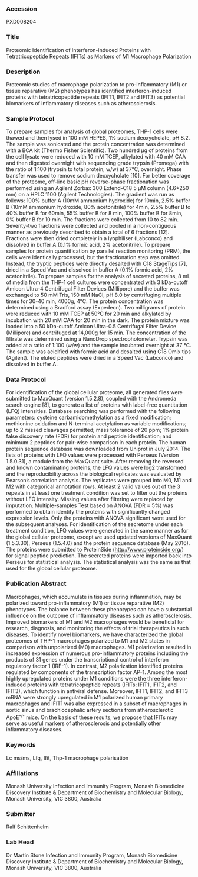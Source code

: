 ### Accession
PXD008204

### Title
Proteomic Identification of Interferon-induced Proteins with Tetratricopeptide Repeats (IFITs) as Markers of M1 Macrophage Polarization

### Description
Proteomic studies of macrophage polarization to pro-inflammatory (M1) or tissue reparative (M2) phenotypes has identified interferon-induced proteins with tetratricopeptide repeats (IFIT1, IFIT2 and IFIT3) as potential biomarkers of inflammatory diseases such as atherosclerosis.

### Sample Protocol
To prepare samples for analysis of global proteomes, THP-1 cells were thawed and then lysed in 100 mM HEPES, 1% sodium deoxycholate, pH 8.2. The sample was sonicated and the protein concentration was determined with a BCA kit (Thermo Fisher Scientific). Two hundred µg of proteins from the cell lysate were reduced with 10 mM TCEP, alkylated with 40 mM CAA and then digested overnight with sequencing grade trypsin (Promega) with the ratio of 1:100 (trypsin to total protein, w/w) at 37°C, overnight. Phase transfer was used to remove sodium deoxycholate [10]. For better coverage of the proteome, off-line basic pH reverse-phase fractionation was performed using an Agilent Zorbax 300 Extend-C18 5 µM column (4.6*250 mm) on a HPLC 1100 (Agilent Technologies). The gradient was run as follows: 100% buffer A (10mM ammonium hydroxide) for 10min, 2.5% buffer B (10mM ammonium hydroxide, 80% acetonitrile) for 4min, 2.5% buffer B to 40% buffer B for 60min, 55% buffer B for 8 min, 100% buffer B for 8min, 0% buffer B for 10 min. The fractions were collected from 10 to 82 min. Seventy-two fractions were collected and pooled in a non-contiguous manner as previously described to obtain a total of 6 fractions [12]. Fractions were then dried completely in a lyophiliser (Labconco) and dissolved in buffer A (0.1% formic acid, 2% acetonitrile).  To prepare samples for protein quantification by parallel reaction monitoring (PRM), the cells were identically processed, but the fractionation step was omitted. Instead, the tryptic peptides were directly desalted with C18 StageTips [7], dried in a Speed Vac and dissolved in buffer A (0.1% formic acid, 2% acetonitrile). To prepare samples for the analysis of secreted proteins, 8 mL of media from the THP-1 cell cultures were concentrated with 3 kDa-cutoff Amicon Ultra-4 Centrifugal Filter Devices (Millipore) and the buffer was exchanged to 50 mM Tris, 150 mM NaCl, pH 8.0 by centrifuging multiple times for 30-40 min, 4000g, 4°C. The protein concentration was determined using a Bradford assay (Expedeon). Two milligrams of protein were reduced with 10 mM TCEP at 50°C for 20 min and alkylated by incubation with 20 mM CAA for 20 min in the dark. The protein mixture was loaded into a 50 kDa-cutoff Amicon Ultra-0.5 Centrifugal Filter Device (Millipore) and centrifuged at 14,000g for 15 min. The concentration of the filtrate was determined using a NanoDrop spectrophotometer. Trypsin was added at a ratio of 1:100 (w/w) and the sample incubated overnight at 37 °C. The sample was acidified with formic acid and desalted using C18 Omix tips (Agilent). The eluted peptides were dried in a Speed Vac (Labconco) and dissolved in buffer A.

### Data Protocol
For identification of the global cellular proteome, all generated files were submitted to MaxQuant (version 1.5.2.8), coupled with the Andromeda search engine [8], to generate a list of proteins with label-free quantitation (LFQ) intensities. Database searching was performed with the following parameters: cysteine carbamidomethylation as a fixed modification; methionine oxidation and N-terminal acetylation as variable modifications; up to 2 missed cleavages permitted; mass tolerance of 20 ppm; 1% protein false discovery rate (FDR) for protein and peptide identification; and minimum 2 peptides for pair-wise comparison in each protein. The human protein sequence database was downloaded from Uniprot in July 2014. The lists of proteins with LFQ values were processed with Perseus (Version 1.5.0.31), a module from the MaxQuant suite. After removing the reversed and known contaminating proteins, the LFQ values were log2 transformed and the reproducibility across the biological replicates was evaluated by Pearson’s correlation analysis. The replicates were grouped into M0, M1 and M2 with categorical annotation rows. At least 2 valid values out of the 3 repeats in at least one treatment condition was set to filter out the proteins without LFQ intensity. Missing values after filtering were replaced by imputation. Multiple-samples Test based on ANOVA (FDR = 5%) was performed to obtain identify the proteins with significantly changed expression levels. Only the proteins with ANOVA significant were used for the subsequent analyses. For identification of the secretome under each treatment condition, LFQ values were generated in the same manner as for the global cellular proteome, except we used updated versions of MaxQuant (1.5.3.30), Perseus (1.5.4.0) and the protein sequence database (May 2016). The proteins were submitted to ProteinSide (http://www.proteinside.org/) for signal peptide prediction.  The secreted proteins were imported back into Perseus for statistical analysis. The statistical analysis was the same as that used for the global cellular proteome.

### Publication Abstract
Macrophages, which accumulate in tissues during inflammation, may be polarized toward pro-inflammatory (M1) or tissue reparative (M2) phenotypes. The balance between these phenotypes can have a substantial influence on the outcome of inflammatory diseases such as atherosclerosis. Improved biomarkers of M1 and M2 macrophages would be beneficial for research, diagnosis, and monitoring the effects of trial therapeutics in such diseases. To identify novel biomarkers, we have characterized the global proteomes of THP-1 macrophages polarized to M1 and M2 states in comparison with unpolarized (M0) macrophages. M1 polarization resulted in increased expression of numerous pro-inflammatory proteins including the products of 31 genes under the transcriptional control of interferon regulatory factor 1 (IRF-1). In contrast, M2 polarization identified proteins regulated by components of the transcription factor AP-1. Among the most highly upregulated proteins under M1 conditions were the three interferon-induced proteins with tetratricopeptide repeats (IFITs: IFIT1, IFIT2, and IFIT3), which function in antiviral defense. Moreover, IFIT1, IFIT2, and IFIT3 mRNA were strongly upregulated in M1 polarized human primary macrophages and IFIT1 was also expressed in a subset of macrophages in aortic sinus and brachiocephalic artery sections from atherosclerotic ApoE<sup>-/-</sup> mice. On the basis of these results, we propose that IFITs may serve as useful markers of atherosclerosis and potentially other inflammatory diseases.

### Keywords
Lc ms/ms, Lfq, Ifit, Thp-1 macrophage polarisation

### Affiliations
Monash University
Infection and Immunity Program, Monash Biomedicine Discovery Institute & Department of Biochemistry and Molecular Biology, Monash University, VIC 3800, Australia

### Submitter
Ralf Schittenhelm

### Lab Head
Dr Martin Stone
Infection and Immunity Program, Monash Biomedicine Discovery Institute & Department of Biochemistry and Molecular Biology, Monash University, VIC 3800, Australia


